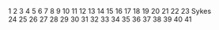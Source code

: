1
2
3
4
5
6
7
8
9
10
11
12
13
14
15
16
17
18
19
20
21
22
23 Sykes  
24
25
26
27
28
29
30
31
32
33
34
35
36
37
38
39
40
41